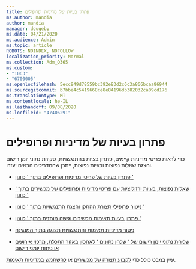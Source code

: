 ```yaml
---
title: פתרון בעיות של מדיניות ופרופילים
ms.author: mandia
author: mandia
manager: dougeby
ms.date: 04/21/2020
ms.audience: Admin
ms.topic: article
ROBOTS: NOINDEX, NOFOLLOW
localization_priority: Normal
ms.collection: Adm_O365
ms.custom:
- "1063"
- "6700005"
ms.openlocfilehash: 5ecc849d78559bc392e83d2c6c3a866bcaa86944
ms.sourcegitcommit: b7bbe4c5419668ce8e84196db382032ca09cd176
ms.translationtype: MT
ms.contentlocale: he-IL
ms.lasthandoff: 09/08/2020
ms.locfileid: "47406291"
---
```

# <a name="troubleshooting-intune-policy-and-profiles"></a>פתרון בעיות של מדיניות ופרופילים

כדי לראות פריטי מדיניות קיימים, פתרון בעיות בהתנגשויות, סקירת נתוני יומן רישום והצגת שאלות נפוצות ובעיות נפוצות, ייתכן שהמדריכים הבאים יעזרו.

- [פתרון בעיות של פריטי מדיניות ופרופילים בתוך ' כוונון '](https://docs.microsoft.com/mem/intune/configuration/troubleshoot-policies-in-microsoft-intune)

- [שאלות נפוצות, בעיות ורזולוציות עם פריטי מדיניות ופרופילים של מכשירים בתוך ' כוונון '](https://docs.microsoft.com/intune/device-profile-troubleshoot)

- [ניטור פרופילי תצורת ההתקן והצגת התנגשויות בתוך ' כוונון '](https://docs.microsoft.com/intune/device-profile-monitor)

- [פתרון בעיות תאימות מכשירים וגישה מותנית בתוך ' כוונון '](https://docs.microsoft.com/intune/troubleshoot-conditional-access)

- [ניטור מדיניות תאימות והתנגשויות תצוגה בתוך המנגינה](https://docs.microsoft.com/intune/compliance-policy-monitor)

- [שליחת נתוני יומן רישום של ' שלחן נתונים ' לאחסון באזור התכלת, מרכזי אירועים או ניתוח יומני רישום](https://docs.microsoft.com/intune/review-logs-using-azure-monitor)

עיין במבט כולל כדי [לקבוע תצורה של מכשירים](https://docs.microsoft.com/intune/device-profiles) או [להשתמש במדיניות תאימות](https://docs.microsoft.com/intune/device-compliance-get-started).
